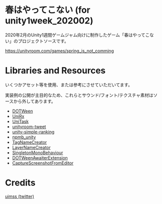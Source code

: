 # 春はやってこない (for unity1week_202002)

2020年2月のUnity1週間ゲームジャム向けに制作したゲーム「春はやってこない」のプロジェクトソースです。

https://unityroom.com/games/spring_is_not_comming

# Libraries and Resources

いくつかアセット等を使用、または参考にさせていただいてます。

実装例の公開が主目的なため、これらとサウンド/フォント/テクスチャ素材はソースから外してあります。

- [DOTWeen](http://dotween.demigiant.com/)
- [UniRx](https://github.com/neuecc/UniRx)
- [UniTask](https://github.com/Cysharp/UniTask)
- [unityroom-tweet](https://github.com/naichilab/unityroom-tweet)
- [unity-simple-ranking](https://github.com/naichilab/unity-simple-ranking)
- [npmb_unity](https://github.com/NIFCLOUD-mbaas/ncmb_unity)
- [TagNameCreator](http://baba-s.hatenablog.com/entry/2014/02/25/000000)
- [LayerNameCreator](http://baba-s.hatenablog.com/entry/2014/02/26/000000)
- [SingletonMonoBehaviour](http://tsubakit1.hateblo.jp/entry/20140709/1404915381)
- [DOTWeenAwaiterExtension](https://www.shibuya24.info/entry/dotween_async_await)
- [CaptureScreenshotFromEditor](https://qiita.com/vc_kusuha/items/13a68474edfd78e41b82)

# Credits

[uimss (twitter)](http://twitter.com/uimss_dev)
